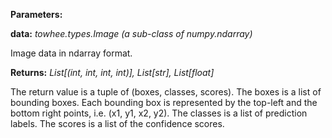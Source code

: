 **Parameters:**

**data:** *towhee.types.Image (a sub-class of numpy.ndarray)*

Image data in ndarray format.

**Returns:** *List[(int, int, int, int)], List[str], List[float]*

The return value is a tuple of (boxes, classes, scores). The boxes is a list of bounding boxes. Each bounding box is represented by the top-left and the bottom right points, i.e. (x1, y1, x2, y2). The classes is a list of prediction labels. The scores is a list of the confidence scores.